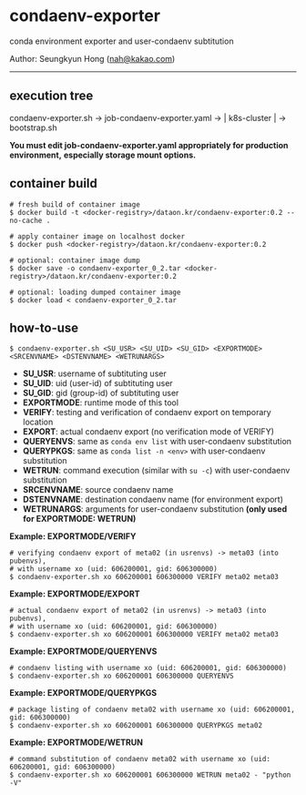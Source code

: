 # condaenv-exporter

conda environment exporter and user-condaenv subtitution

Author: Seungkyun Hong (<nah@kakao.com>)

---

## execution tree

condaenv-exporter.sh -> job-condaenv-exporter.yaml -> | k8s-cluster | -> bootstrap.sh

**You must edit job-condaenv-exporter.yaml appropriately for production environment,**
**especially storage mount options.**


## container build

```console
# fresh build of container image
$ docker build -t <docker-registry>/dataon.kr/condaenv-exporter:0.2 --no-cache .

# apply container image on localhost docker
$ docker push <docker-registry>/dataon.kr/condaenv-exporter:0.2

# optional: container image dump
$ docker save -o condaenv-exporter_0_2.tar <docker-registry>/dataon.kr/condaenv-exporter:0.2

# optional: loading dumped container image
$ docker load < condaenv-exporter_0_2.tar
```

## how-to-use

```console
$ condaenv-exporter.sh <SU_USR> <SU_UID> <SU_GID> <EXPORTMODE> <SRCENVNAME> <DSTENVNAME> <WETRUNARGS>
```

* **SU_USR**: username of subtituting user
* **SU_UID**: uid (user-id) of subtituting user
* **SU_GID**: gid (group-id) of subtituting user
* **EXPORTMODE**: runtime mode of this tool
 * **VERIFY**: testing and verification of condaenv export on temporary location
 * **EXPORT**: actual condaenv export (no verification mode of VERIFY)
 * **QUERYENVS**: same as `conda env list` with user-condaenv substitution
 * **QUERYPKGS**: same as `conda list -n <env>` with user-condaenv substitution
 * **WETRUN**: command execution (similar with `su -c`) with user-condaenv substitution
* **SRCENVNAME**: source condaenv name
* **DSTENVNAME**: destination condaenv name (for environment export)
* **WETRUNARGS**: arguments for user-condaenv substitution **(only used for EXPORTMODE: WETRUN)**

**Example: EXPORTMODE/VERIFY**

```console
# verifying condaenv export of meta02 (in usrenvs) -> meta03 (into pubenvs),
# with username xo (uid: 606200001, gid: 606300000)
$ condaenv-exporter.sh xo 606200001 606300000 VERIFY meta02 meta03
```

**Example: EXPORTMODE/EXPORT**
```console
# actual condaenv export of meta02 (in usrenvs) -> meta03 (into pubenvs),
# with username xo (uid: 606200001, gid: 606300000)
$ condaenv-exporter.sh xo 606200001 606300000 VERIFY meta02 meta03
```

**Example: EXPORTMODE/QUERYENVS**
```console
# condaenv listing with username xo (uid: 606200001, gid: 606300000)
$ condaenv-exporter.sh xo 606200001 606300000 QUERYENVS
```

**Example: EXPORTMODE/QUERYPKGS**
```console
# package listing of condaenv meta02 with username xo (uid: 606200001, gid: 606300000)
$ condaenv-exporter.sh xo 606200001 606300000 QUERYPKGS meta02
```

**Example: EXPORTMODE/WETRUN**
```console
# command substitution of condaenv meta02 with username xo (uid: 606200001, gid: 606300000)
$ condaenv-exporter.sh xo 606200001 606300000 WETRUN meta02 - "python -V"
```